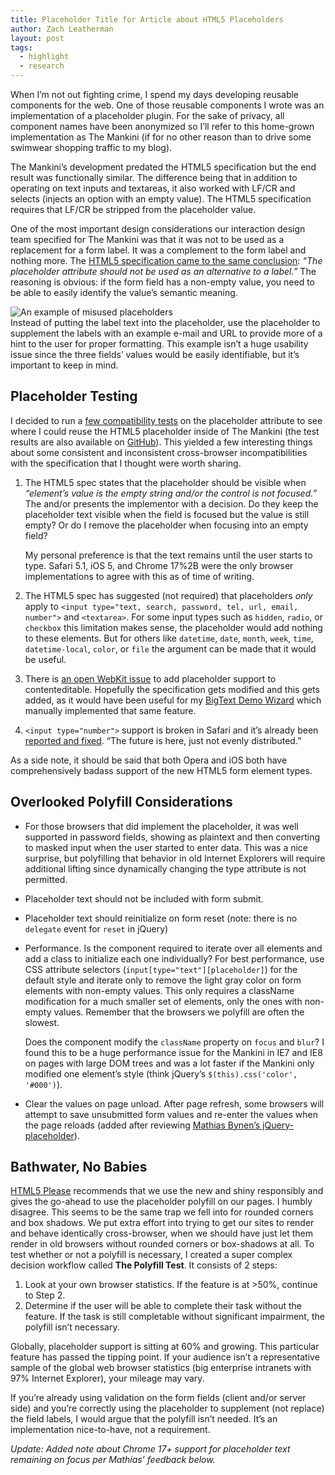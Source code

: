 ```yaml
---
title: Placeholder Title for Article about HTML5 Placeholders
author: Zach Leatherman
layout: post
tags:
  - highlight
  - research
---
```


When I’m not out fighting crime, I spend my days developing reusable components for the web. One of those reusable components I wrote was an implementation of a placeholder plugin. For the sake of privacy, all component names have been anonymized so I’ll refer to this home-grown implementation as The Mankini (if for no other reason than to drive some swimwear shopping traffic to my blog).

The Mankini’s development predated the HTML5 specification but the end result was functionally similar. The difference being that in addition to operating on text inputs and textareas, it also worked with LF/CR and selects (injects an option with an empty value). The HTML5 specification requires that LF/CR be stripped from the placeholder value.

One of the most important design considerations our interaction design team specified for The Mankini was that it was not to be used as a replacement for a form label. It was a complement to the form label and nothing more. The [HTML5 specification came to the same conclusion][13]: *“The placeholder attribute should not be used as an alternative to a label.”* The reasoning is obvious: if the form field has a non-empty value, you need to be able to easily identify the value’s semantic meaning.

![][14]  
Instead of putting the label text into the placeholder, use the placeholder to supplement the labels with an example e-mail and URL to provide more of a hint to the user for proper formatting. This example isn’t a huge usability issue since the three fields’ values would be easily identifiable, but it’s important to keep in mind.

## Placeholder Testing

I decided to run a [few compatibility tests][15] on the placeholder attribute to see where I could reuse the HTML5 placeholder inside of The Mankini (the test results are also available on [GitHub][16]). This yielded a few interesting things about some consistent and inconsistent cross-browser incompatibilities with the specification that I thought were worth sharing.

1.  The HTML5 spec states that the placeholder should be visible when *“element’s value is the empty string and/or the control is not focused.”* The and/or presents the implementor with a decision. Do they keep the placeholder text visible when the field is focused but the value is still empty? Or do I remove the placeholder when focusing into an empty field?  
      
    My personal preference is that the text remains until the user starts to type. Safari 5.1, iOS 5, and Chrome 17%2B were the only browser implementations to agree with this as of time of writing.
2.  The HTML5 spec has suggested (not required) that placeholders *only* apply to `<input type="text, search, password, tel, url, email, number">` and `<textarea>`. For some input types such as `hidden`, `radio`, or `checkbox` this limitation makes sense, the placeholder would add nothing to these elements. But for others like `datetime`, `date`, `month`, `week`, `time`, `datetime-local`, `color`, or `file` the argument can be made that it would be useful.
3.  There is [an open WebKit issue][17] to add placeholder support to contenteditable. Hopefully the specification gets modified and this gets added, as it would have been useful for my [BigText Demo Wizard][18] which manually implemented that same feature.
4.  `<input type="number">` support is broken in Safari and it’s already been [reported and fixed][19]. “The future is here, just not evenly distributed.”

As a side note, it should be said that both Opera and iOS both have comprehensively badass support of the new HTML5 form element types.

## Overlooked Polyfill Considerations

*   For those browsers that did implement the placeholder, it was well supported in password fields, showing as plaintext and then converting to masked input when the user started to enter data. This was a nice surprise, but polyfilling that behavior in old Internet Explorers will require additional lifting since dynamically changing the type attribute is not permitted.
*   Placeholder text should not be included with form submit.
*   Placeholder text should reinitialize on form reset (note: there is no `delegate` event for `reset` in jQuery)
*   Performance. Is the component required to iterate over all elements and add a class to initialize each one individually? For best performance, use CSS attribute selectors (`input[type="text"][placeholder]`) for the default style and iterate only to remove the light gray color on form elements with non-empty values. This only requires a className modification for a much smaller set of elements, only the ones with non-empty values. Remember that the browsers we polyfill are often the slowest.  
      
    Does the component modify the `className` property on `focus` and `blur`? I found this to be a huge performance issue for the Mankini in IE7 and IE8 on pages with large DOM trees and was a lot faster if the Mankini only modified one element’s style (think jQuery’s `$(this).css('color', '#000')`).
*   Clear the values on page unload. After page refresh, some browsers will attempt to save unsubmitted form values and re-enter the values when the page reloads (added after reviewing [Mathias Bynen’s jQuery-placeholder][20]).

## Bathwater, No Babies

[HTML5 Please][21] recommends that we use the new and shiny responsibly and gives the go-ahead to use the placeholder polyfill on our pages. I humbly disagree. This seems to be the same trap we fell into for rounded corners and box shadows. We put extra effort into trying to get our sites to render and behave identically cross-browser, when we should have just let them render in old browsers without rounded corners or box-shadows at all. To test whether or not a polyfill is necessary, I created a super complex decision workflow called **The Polyfill Test**. It consists of 2 steps:

1.  Look at your own browser statistics. If the feature is at >50%, continue to Step 2.
2.  Determine if the user will be able to complete their task without the feature. If the task is still completable without significant impairment, the polyfill isn’t necessary.

Globally, placeholder support is sitting at 60% and growing. This particular feature has passed the tipping point. If your audience isn’t a representative sample of the global web browser statistics (big enterprise intranets with 97% Internet Explorer), your mileage may vary.

If you’re already using validation on the form fields (client and/or server side) and you’re correctly using the placeholder to supplement (not replace) the field labels, I would argue that the polyfill isn’t needed. It’s an implementation nice-to-have, not a requirement.

*Update: Added note about Chrome 17+ support for placeholder text remaining on focus per Mathias’ feedback below.*

[13]: http://dev.w3.org/html5/spec/Overview.html#the-placeholder-attribute
[14]: /web/wp-content/uploads/2012/02/Screen-Shot-2012-02-05-at-12.12.09-AM.png "An example of misused placeholders"
[15]: http://www.zachleat.com/test/placeholder.html
[16]: https://github.com/zachleat/Compatibility-Tests/blob/master/placeholder.html
[17]: https://bugs.webkit.org/show_bug.cgi?id=21286
[18]: http://www.zachleat.com/web/bigtext-makes-text-big/
[19]: https://bugs.webkit.org/show_bug.cgi?id=61095
[20]: https://github.com/mathiasbynens/jquery-placeholder
[21]: http://html5please.us/#placeholder
